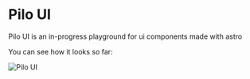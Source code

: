 # Pilo UI

Pilo UI is an in-progress playground for ui components made with astro

You can see how it looks so far:

![Pilo UI](https://i.imgur.com/HSnkJ3v.png)
